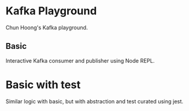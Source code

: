 # Kafka Playground

Chun Hoong's Kafka playground.

## Basic

Interactive Kafka consumer and publisher using Node REPL.

# Basic with test

Similar logic with basic, but with abstraction and test curated using jest.
